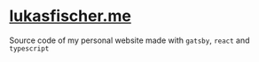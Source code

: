 # [lukasfischer.me](https://lukasfischer.me)

Source code of my personal website made with `gatsby`, `react` and `typescript`


